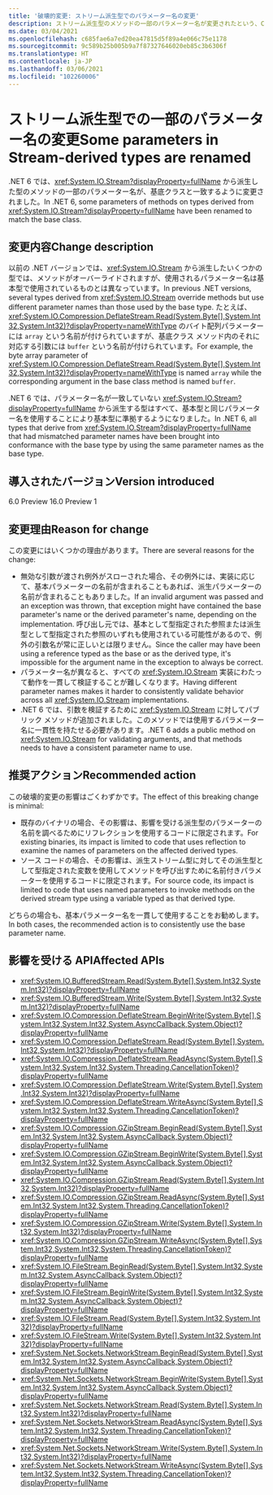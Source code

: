 ```yaml
---
title: '破壊的変更: ストリーム派生型でのパラメーター名の変更'
description: ストリーム派生型のメソッドの一部のパラメーター名が変更されたという、Core .NET ライブラリでの .NET 6.0 の破壊的変更について説明します。
ms.date: 03/04/2021
ms.openlocfilehash: c685fae6a7ed20ea47815d5f89a4e066c75e1178
ms.sourcegitcommit: 9c589b25b005b9a7f87327646020eb85c3b6306f
ms.translationtype: HT
ms.contentlocale: ja-JP
ms.lasthandoff: 03/06/2021
ms.locfileid: "102260006"
---
```

# <a name="some-parameters-in-stream-derived-types-are-renamed"></a><span data-ttu-id="294e4-103">ストリーム派生型での一部のパラメーター名の変更</span><span class="sxs-lookup"><span data-stu-id="294e4-103">Some parameters in Stream-derived types are renamed</span></span>

<span data-ttu-id="294e4-104">.NET 6 では、<xref:System.IO.Stream?displayProperty=fullName> から派生した型のメソッドの一部のパラメーター名が、基底クラスと一致するように変更されました。</span><span class="sxs-lookup"><span data-stu-id="294e4-104">In .NET 6, some parameters of methods on types derived from <xref:System.IO.Stream?displayProperty=fullName> have been renamed to match the base class.</span></span>

## <a name="change-description"></a><span data-ttu-id="294e4-105">変更内容</span><span class="sxs-lookup"><span data-stu-id="294e4-105">Change description</span></span>

<span data-ttu-id="294e4-106">以前の .NET バージョンでは、<xref:System.IO.Stream> から派生したいくつかの型では、メソッドがオーバーライドされますが、使用されるパラメーター名は基本型で使用されているものとは異なっています。</span><span class="sxs-lookup"><span data-stu-id="294e4-106">In previous .NET versions, several types derived from <xref:System.IO.Stream> override methods but use different parameter names than those used by the base type.</span></span> <span data-ttu-id="294e4-107">たとえば、<xref:System.IO.Compression.DeflateStream.Read(System.Byte[],System.Int32,System.Int32)?displayProperty=nameWithType> のバイト配列パラメーターには `array` という名前が付けられていますが、基底クラス メソッド内のそれに対応する引数には `buffer` という名前が付けられています。</span><span class="sxs-lookup"><span data-stu-id="294e4-107">For example, the byte array parameter of <xref:System.IO.Compression.DeflateStream.Read(System.Byte[],System.Int32,System.Int32)?displayProperty=nameWithType> is named `array` while the corresponding argument in the base class method is named `buffer`.</span></span>

<span data-ttu-id="294e4-108">.NET 6 では、パラメーター名が一致していない <xref:System.IO.Stream?displayProperty=fullName> から派生する型はすべて、基本型と同じパラメーター名を使用することにより基本型に準拠するようになりました。</span><span class="sxs-lookup"><span data-stu-id="294e4-108">In .NET 6, all types that derive from <xref:System.IO.Stream?displayProperty=fullName> that had mismatched parameter names have been brought into conformance with the base type by using the same parameter names as the base type.</span></span>

## <a name="version-introduced"></a><span data-ttu-id="294e4-109">導入されたバージョン</span><span class="sxs-lookup"><span data-stu-id="294e4-109">Version introduced</span></span>

<span data-ttu-id="294e4-110">6.0 Preview 1</span><span class="sxs-lookup"><span data-stu-id="294e4-110">6.0 Preview 1</span></span>

## <a name="reason-for-change"></a><span data-ttu-id="294e4-111">変更理由</span><span class="sxs-lookup"><span data-stu-id="294e4-111">Reason for change</span></span>

<span data-ttu-id="294e4-112">この変更にはいくつかの理由があります。</span><span class="sxs-lookup"><span data-stu-id="294e4-112">There are several reasons for the change:</span></span>

- <span data-ttu-id="294e4-113">無効な引数が渡され例外がスローされた場合、その例外には、実装に応じて、基本パラメーターの名前が含まれることもあれば、派生パラメーターの名前が含まれることもありました。</span><span class="sxs-lookup"><span data-stu-id="294e4-113">If an invalid argument was passed and an exception was thrown, that exception might have contained the base parameter's name or the derived parameter's name, depending on the implementation.</span></span> <span data-ttu-id="294e4-114">呼び出し元では、基本として型指定された参照または派生型として型指定された参照のいずれも使用されている可能性があるので、例外の引数名が常に正しいとは限りません。</span><span class="sxs-lookup"><span data-stu-id="294e4-114">Since the caller may have been using a reference typed as the base or as the derived type, it's impossible for the argument name in the exception to always be correct.</span></span>
- <span data-ttu-id="294e4-115">パラメーター名が異なると、すべての <xref:System.IO.Stream> 実装にわたって動作を一貫して検証することが難しくなります。</span><span class="sxs-lookup"><span data-stu-id="294e4-115">Having different parameter names makes it harder to consistently validate behavior across all <xref:System.IO.Stream> implementations.</span></span>
- <span data-ttu-id="294e4-116">.NET 6 では、引数を検証するために <xref:System.IO.Stream> に対してパブリック メソッドが追加されました。このメソッドでは使用するパラメーター名に一貫性を持たせる必要があります。</span><span class="sxs-lookup"><span data-stu-id="294e4-116">.NET 6 adds a public method on <xref:System.IO.Stream> for validating arguments, and that methods needs to have a consistent parameter name to use.</span></span>

## <a name="recommended-action"></a><span data-ttu-id="294e4-117">推奨アクション</span><span class="sxs-lookup"><span data-stu-id="294e4-117">Recommended action</span></span>

<span data-ttu-id="294e4-118">この破壊的変更の影響はごくわずかです。</span><span class="sxs-lookup"><span data-stu-id="294e4-118">The effect of this breaking change is minimal:</span></span>

- <span data-ttu-id="294e4-119">既存のバイナリの場合、その影響は、影響を受ける派生型のパラメーターの名前を調べるためにリフレクションを使用するコードに限定されます。</span><span class="sxs-lookup"><span data-stu-id="294e4-119">For existing binaries, its impact is limited to code that uses reflection to examine the names of parameters on the affected derived types.</span></span>
- <span data-ttu-id="294e4-120">ソース コードの場合、その影響は、派生ストリーム型に対してその派生型として型指定された変数を使用してメソッドを呼び出すために名前付きパラメーターを使用するコードに限定されます。</span><span class="sxs-lookup"><span data-stu-id="294e4-120">For source code, its impact is limited to code that uses named parameters to invoke methods on the derived stream type using a variable typed as that derived type.</span></span>

<span data-ttu-id="294e4-121">どちらの場合も、基本パラメーター名を一貫して使用することをお勧めします。</span><span class="sxs-lookup"><span data-stu-id="294e4-121">In both cases, the recommended action is to consistently use the base parameter name.</span></span>

## <a name="affected-apis"></a><span data-ttu-id="294e4-122">影響を受ける API</span><span class="sxs-lookup"><span data-stu-id="294e4-122">Affected APIs</span></span>

- <xref:System.IO.BufferedStream.Read(System.Byte[],System.Int32,System.Int32)?displayProperty=fullName>
- <xref:System.IO.BufferedStream.Write(System.Byte[],System.Int32,System.Int32)?displayProperty=fullName>
- <xref:System.IO.Compression.DeflateStream.BeginWrite(System.Byte[],System.Int32,System.Int32,System.AsyncCallback,System.Object)?displayProperty=fullName>
- <xref:System.IO.Compression.DeflateStream.Read(System.Byte[],System.Int32,System.Int32)?displayProperty=fullName>
- <xref:System.IO.Compression.DeflateStream.ReadAsync(System.Byte[],System.Int32,System.Int32,System.Threading.CancellationToken)?displayProperty=fullName>
- <xref:System.IO.Compression.DeflateStream.Write(System.Byte[],System.Int32,System.Int32)?displayProperty=fullName>
- <xref:System.IO.Compression.DeflateStream.WriteAsync(System.Byte[],System.Int32,System.Int32,System.Threading.CancellationToken)?displayProperty=fullName>
- <xref:System.IO.Compression.GZipStream.BeginRead(System.Byte[],System.Int32,System.Int32,System.AsyncCallback,System.Object)?displayProperty=fullName>
- <xref:System.IO.Compression.GZipStream.BeginWrite(System.Byte[],System.Int32,System.Int32,System.AsyncCallback,System.Object)?displayProperty=fullName>
- <xref:System.IO.Compression.GZipStream.Read(System.Byte[],System.Int32,System.Int32)?displayProperty=fullName>
- <xref:System.IO.Compression.GZipStream.ReadAsync(System.Byte[],System.Int32,System.Int32,System.Threading.CancellationToken)?displayProperty=fullName>
- <xref:System.IO.Compression.GZipStream.Write(System.Byte[],System.Int32,System.Int32)?displayProperty=fullName>
- <xref:System.IO.Compression.GZipStream.WriteAsync(System.Byte[],System.Int32,System.Int32,System.Threading.CancellationToken)?displayProperty=fullName>
- <xref:System.IO.FileStream.BeginRead(System.Byte[],System.Int32,System.Int32,System.AsyncCallback,System.Object)?displayProperty=fullName>
- <xref:System.IO.FileStream.BeginWrite(System.Byte[],System.Int32,System.Int32,System.AsyncCallback,System.Object)?displayProperty=fullName>
- <xref:System.IO.FileStream.Read(System.Byte[],System.Int32,System.Int32)?displayProperty=fullName>
- <xref:System.IO.FileStream.Write(System.Byte[],System.Int32,System.Int32)?displayProperty=fullName>
- <xref:System.Net.Sockets.NetworkStream.BeginRead(System.Byte[],System.Int32,System.Int32,System.AsyncCallback,System.Object)?displayProperty=fullName>
- <xref:System.Net.Sockets.NetworkStream.BeginWrite(System.Byte[],System.Int32,System.Int32,System.AsyncCallback,System.Object)?displayProperty=fullName>
- <xref:System.Net.Sockets.NetworkStream.Read(System.Byte[],System.Int32,System.Int32)?displayProperty=fullName>
- <xref:System.Net.Sockets.NetworkStream.ReadAsync(System.Byte[],System.Int32,System.Int32,System.Threading.CancellationToken)?displayProperty=fullName>
- <xref:System.Net.Sockets.NetworkStream.Write(System.Byte[],System.Int32,System.Int32)?displayProperty=fullName>
- <xref:System.Net.Sockets.NetworkStream.WriteAsync(System.Byte[],System.Int32,System.Int32,System.Threading.CancellationToken)?displayProperty=fullName>

<!--

### Category

Core .NET libraries

### Affected APIs

- `M:System.IO.Compression.DeflateStream.BeginWrite(System.Byte[],System.Int32,System.Int32,System.AsyncCallback,System.Object)`
- `M:System.IO.Compression.DeflateStream.Read(System.Byte[],System.Int32,System.Int32)`
- `M:System.IO.Compression.DeflateStream.ReadAsync(System.Byte[],System.Int32,System.Int32,System.Threading.CancellationToken)`
- `M:System.IO.Compression.DeflateStream.Write(System.Byte[],System.Int32,System.Int32)`
- `M:System.IO.Compression.DeflateStream.WriteAsync(System.Byte[],System.Int32,System.Int32,System.Threading.CancellationToken)`
- `M:System.IO.Compression.GZipStream.BeginRead(System.Byte[],System.Int32,System.Int32,System.AsyncCallback,System.Object)`
- `M:System.IO.Compression.GZipStream.BeginWrite(System.Byte[],System.Int32,System.Int32,System.AsyncCallback,System.Object)`
- `M:System.IO.Compression.GZipStream.Read(System.Byte[],System.Int32,System.Int32)`
- `M:System.IO.Compression.GZipStream.ReadAsync(System.Byte[],System.Int32,System.Int32,System.Threading.CancellationToken)`
- `M:System.IO.Compression.GZipStream.Write(System.Byte[],System.Int32,System.Int32)`
- `M:System.IO.Compression.GZipStream.WriteAsync(System.Byte[],System.Int32,System.Int32,System.Threading.CancellationToken)`
- `M:System.IO.BufferedStream.Read(System.Byte[],System.Int32,System.Int32)`
- `M:System.IO.BufferedStream.Write(System.Byte[],System.Int32,System.Int32)`
- `M:System.IO.FileStream.BeginRead(System.Byte[],System.Int32,System.Int32,System.AsyncCallback,System.Object)`
- `M:System.IO.FileStream.BeginWrite(System.Byte[],System.Int32,System.Int32,System.AsyncCallback,System.Object)`
- `M:System.IO.FileStream.Read(System.Byte[],System.Int32,System.Int32)`
- `M:System.IO.FileStream.Write(System.Byte[],System.Int32,System.Int32)`
- `M:System.Net.Sockets.NetworkStream.BeginRead(System.Byte[],System.Int32,System.Int32,System.AsyncCallback,System.Object)`
- `M:System.Net.Sockets.NetworkStream.BeginWrite(System.Byte[],System.Int32,System.Int32,System.AsyncCallback,System.Object)`
- `M:System.Net.Sockets.NetworkStream.Read(System.Byte[],System.Int32,System.Int32)`
- `M:System.Net.Sockets.NetworkStream.ReadAsync(System.Byte[],System.Int32,System.Int32,System.Threading.CancellationToken)`
- `M:System.Net.Sockets.NetworkStream.Write(System.Byte[],System.Int32,System.Int32)`
- `M:System.Net.Sockets.NetworkStream.WriteAsync(System.Byte[],System.Int32,System.Int32,System.Threading.CancellationToken)`

-->
